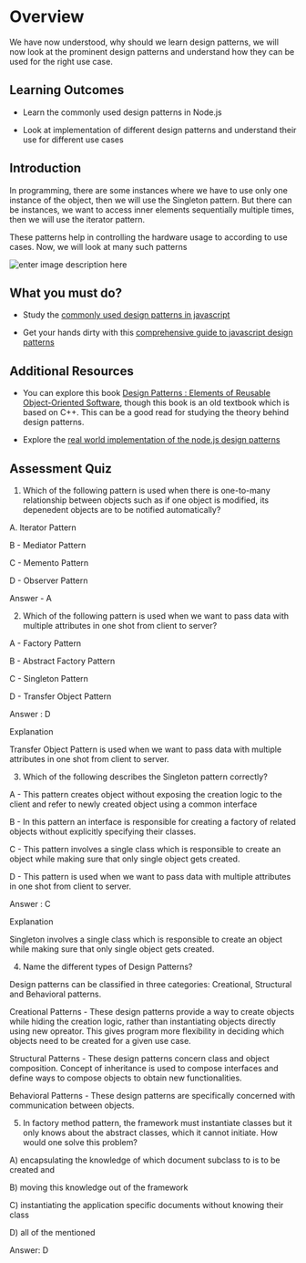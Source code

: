 
  

  

# Overview

  

  

We have now understood, why should we learn design patterns, we will now look at the prominent design patterns and understand how they can be used for the right use case.

  

  

## Learning Outcomes

  

  

- Learn the commonly used design patterns in Node.js

  

- Look at implementation of different design patterns and understand their use for different use cases

  

  

## Introduction

  

  

In programming, there are some instances where we have to use only one instance of the object, then we will use the Singleton pattern. But there can be instances, we want to access inner elements sequentially multiple times, then we will use the iterator pattern.

  

These patterns help in controlling the hardware usage to according to use cases. Now, we will look at many such patterns

  ![enter image description here](https://miro.medium.com/max/1200/1*y1i8Qz-s3VFijV6bUiRQFg.png)

  

## What you must do?

  

  

- Study the [commonly used design patterns in javascript](https://medium.com/better-programming/commonly-used-design-patterns-in-javascript-bfcd91827002)

  

  

- Get your hands dirty with this [comprehensive guide to javascript design patterns](https://www.toptal.com/javascript/comprehensive-guide-javascript-design-patterns)

  

  

  

## Additional Resources

  

  

- You can explore this book [Design Patterns : Elements of Reusable Object-Oriented Software](http://www.uml.org.cn/c++/pdf/DesignPatterns.pdf), though this book is an old textbook which is based on C++. This can be a good read for studying the theory behind design patterns.

  

  

- Explore the [real world implementation of the node.js design patterns](https://hub.packtpub.com/introduction-nodejs-design-patterns/)

  

## Assessment Quiz

  

  

1. Which of the following pattern is used when there is one-to-many relationship between objects such as if one object is modified, its depenedent objects are to be notified automatically?

  

  

A. Iterator Pattern

B - Mediator Pattern

C - Memento Pattern

D - Observer Pattern

  

Answer - A

  

  

2. Which of the following pattern is used when we want to pass data with multiple attributes in one shot from client to server?

  

A - Factory Pattern

B - Abstract Factory Pattern

C - Singleton Pattern

D - Transfer Object Pattern

  
  

Answer : D

  

Explanation

Transfer Object Pattern is used when we want to pass data with multiple attributes in one shot from client to server.

  

3. Which of the following describes the Singleton pattern correctly?

  

A - This pattern creates object without exposing the creation logic to the client and refer to newly created object using a common interface

B - In this pattern an interface is responsible for creating a factory of related objects without explicitly specifying their classes.

C - This pattern involves a single class which is responsible to create an object while making sure that only single object gets created.

D - This pattern is used when we want to pass data with multiple attributes in one shot from client to server.

  

  

Answer : C

  

Explanation

  

Singleton involves a single class which is responsible to create an object while making sure that only single object gets created.

  

  

4. Name the different types of Design Patterns?

  

  

Design patterns can be classified in three categories: Creational, Structural and Behavioral patterns.

  

Creational Patterns - These design patterns provide a way to create objects while hiding the creation logic, rather than instantiating objects directly using new opreator. This gives program more flexibility in deciding which objects need to be created for a given use case.

  

Structural Patterns - These design patterns concern class and object composition. Concept of inheritance is used to compose interfaces and define ways to compose objects to obtain new functionalities.

  

Behavioral Patterns - These design patterns are specifically concerned with communication between objects.

  

5. In factory method pattern, the framework must instantiate classes but it only knows about the abstract classes, which it cannot initiate. How would one solve this problem?

A) encapsulating the knowledge of which document subclass to is to be created and

B) moving this knowledge out of the framework

C) instantiating the application specific documents without knowing their class

D) all of the mentioned

  

Answer: D